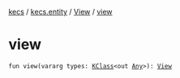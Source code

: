 [kecs](../../index.md) / [kecs.entity](../index.md) / [View](index.md) / [view](./view.md)

# view

`fun view(vararg types: `[`KClass`](https://kotlinlang.org/api/latest/jvm/stdlib/kotlin.reflect/-k-class/index.html)`<out `[`Any`](https://kotlinlang.org/api/latest/jvm/stdlib/kotlin/-any/index.html)`>): `[`View`](index.md)